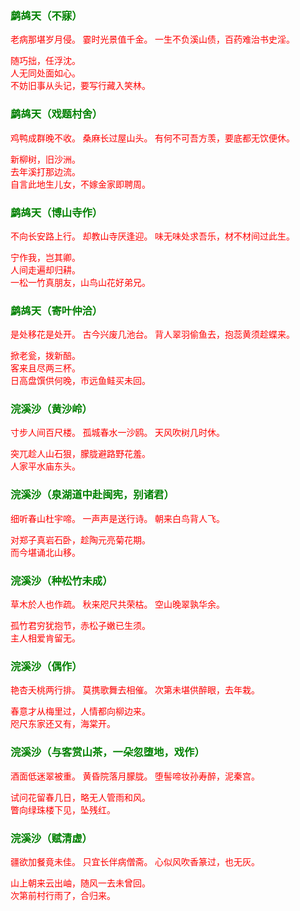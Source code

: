 <style type="text/css">
    .markdown-body{text-align: left;}
    h3{color:green}
    article{font-family:"楷体";color:red}
</style>

### 鹧鸪天（不寐）
<article>
老病那堪岁月侵。  
霎时光景值千金。  
一生不负溪山债，百药难治书史淫。  

随巧拙，任浮沈。  
人无同处面如心。  
不妨旧事从头记，要写行藏入笑林。  
</article>

### 鹧鸪天（戏题村舍）
<article>
鸡鸭成群晚不收。  
桑麻长过屋山头。  
有何不可吾方羡，要底都无饮便休。  

新柳树，旧沙洲。  
去年溪打那边流。  
自言此地生儿女，不嫁金家即聘周。  
</article>

### 鹧鸪天（博山寺作）
<article>
不向长安路上行。  
却教山寺厌逢迎。  
味无味处求吾乐，材不材间过此生。  

宁作我，岂其卿。  
人间走遍却归耕。  
一松一竹真朋友，山鸟山花好弟兄。  
</article>

### 鹧鸪天（寄叶仲洽）
<article>
是处移花是处开。  
古今兴废几池台。  
背人翠羽偷鱼去，抱蕊黄须趁蝶来。  

掀老瓮，拨新醅。  
客来且尽两三杯。  
日高盘馔供何晚，市远鱼鲑买未回。  
</article>

### 浣溪沙（黄沙岭）
<article>
寸步人间百尺楼。  
孤城春水一沙鸥。  
天风吹树几时休。  

突兀趁人山石狠，朦胧避路野花羞。  
人家平水庙东头。  
</article>

### 浣溪沙（泉湖道中赴闽宪，别诸君）
<article>
细听春山杜宇啼。  
一声声是送行诗。  
朝来白鸟背人飞。  

对郑子真岩石卧，趁陶元亮菊花期。  
而今堪诵北山移。  
</article>

### 浣溪沙（种松竹未成）
<article>
草木於人也作疏。  
秋来咫尺共荣枯。  
空山晚翠孰华余。  

孤竹君穷犹抱节，赤松子嫩已生须。  
主人相爱肯留无。  
</article>

### 浣溪沙（偶作）
<article>
艳杏夭桃两行排。  
莫携歌舞去相催。  
次第未堪供醉眼，去年栽。  

春意才从梅里过，人情都向柳边来。  
咫尺东家还又有，海棠开。  
</article>

### 浣溪沙（与客赏山茶，一朵忽堕地，戏作）
<article>
酒面低迷翠被重。  
黄昏院落月朦胧。  
堕髻啼妆孙寿醉，泥秦宫。  

试问花留春几日，略无人管雨和风。  
瞥向绿珠楼下见，坠残红。  
</article>

### 浣溪沙（赋清虚）
<article>
疆欲加餐竟未佳。  
只宜长伴病僧斋。  
心似风吹香篆过，也无灰。  

山上朝来云出岫，随风一去未曾回。  
次第前村行雨了，合归来。  
</article>

